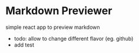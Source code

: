 # Markdown Previewer

simple react app to preview markdown

- todo: allow to change different flavor (eg. github)
- add test
